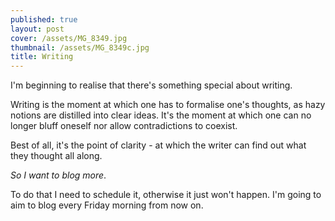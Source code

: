 ```yaml
---
published: true
layout: post
cover: /assets/MG_8349.jpg
thumbnail: /assets/MG_8349c.jpg
title: Writing
---
```


I'm beginning to realise that there's something special about writing.

Writing is the moment at which one has to formalise one's thoughts, as hazy notions are distilled into clear ideas. It's the moment at which one can no longer bluff oneself nor allow contradictions to coexist.

Best of all, it's the point of clarity - at which the writer can find out what they thought all along.

_So I want to blog more_.

To do that I need to schedule it, otherwise it just won't happen. I'm going to aim to blog every Friday morning from now on.
